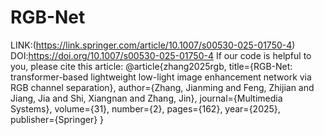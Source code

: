 # RGB-Net
LINK:(https://link.springer.com/article/10.1007/s00530-025-01750-4)
DOI:https://doi.org/10.1007/s00530-025-01750-4
If our code is helpful to you, please cite this article:
@article{zhang2025rgb,
  title={RGB-Net: transformer-based lightweight low-light image enhancement network via RGB channel separation},
  author={Zhang, Jianming and Feng, Zhijian and Jiang, Jia and Shi, Xiangnan and Zhang, Jin},
  journal={Multimedia Systems},
  volume={31},
  number={2},
  pages={162},
  year={2025},
  publisher={Springer}
}
